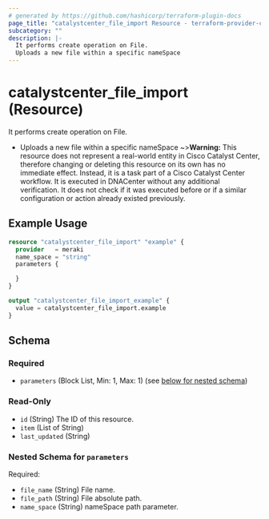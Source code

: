 ```yaml
---
# generated by https://github.com/hashicorp/terraform-plugin-docs
page_title: "catalystcenter_file_import Resource - terraform-provider-catalystcenter"
subcategory: ""
description: |-
  It performs create operation on File.
  Uploads a new file within a specific nameSpace
---
```


# catalystcenter_file_import (Resource)

It performs create operation on File.

- Uploads a new file within a specific nameSpace
~>**Warning:**
This resource does not represent a real-world entity in Cisco Catalyst Center, therefore changing or deleting this resource on its own has no immediate effect.
Instead, it is a task part of a Cisco Catalyst Center workflow. It is executed in DNACenter without any additional verification. It does not check if it was executed before or if a similar configuration or action already existed previously.

## Example Usage

```terraform
resource "catalystcenter_file_import" "example" {
  provider   = meraki
  name_space = "string"
  parameters {

  }
}

output "catalystcenter_file_import_example" {
  value = catalystcenter_file_import.example
}
```

<!-- schema generated by tfplugindocs -->
## Schema

### Required

- `parameters` (Block List, Min: 1, Max: 1) (see [below for nested schema](#nestedblock--parameters))

### Read-Only

- `id` (String) The ID of this resource.
- `item` (List of String)
- `last_updated` (String)

<a id="nestedblock--parameters"></a>
### Nested Schema for `parameters`

Required:

- `file_name` (String) File name.
- `file_path` (String) File absolute path.
- `name_space` (String) nameSpace path parameter.
